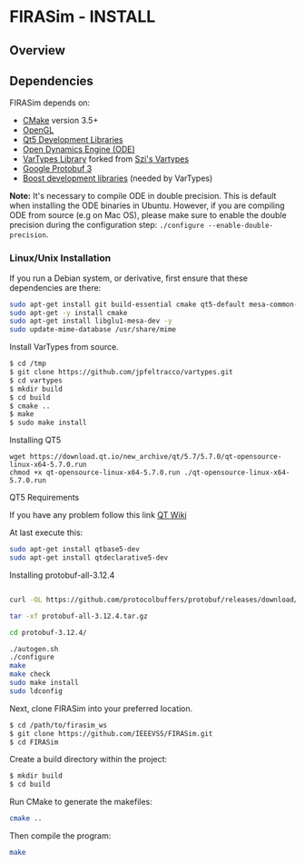 # FIRASim - INSTALL

## Overview

## Dependencies

FIRASim depends on:

- [CMake](https://cmake.org/) version 3.5+ 
- [OpenGL](https://www.opengl.org)
- [Qt5 Development Libraries](https://www.qt.io)
- [Open Dynamics Engine (ODE)](http://www.ode.org)
- [VarTypes Library](https://github.com/jpfeltracco/vartypes) forked from [Szi's Vartypes](https://github.com/szi/vartypes)
- [Google Protobuf 3](https://github.com/google/protobuf)
- [Boost development libraries](http://www.boost.org/) (needed by VarTypes)

**Note:** It's necessary to compile ODE in double precision. This is default when installing the ODE binaries in Ubuntu. However, if you are compiling ODE from source (e.g on Mac OS), please make sure to enable the double precision during the configuration step: `./configure --enable-double-precision`.

### Linux/Unix Installation

If you run a Debian system, or derivative, first ensure that these dependencies are there:

```bash
sudo apt-get install git build-essential cmake qt5-default mesa-common-dev libqt5opengl5-dev libgl1-mesa-dev libglu1-mesa-dev libprotobuf-dev protobuf-compiler libode-dev libboost-dev freeglut3-dev libfontconfig1
sudo apt-get -y install cmake
sudo apt-get install libglu1-mesa-dev -y
sudo update-mime-database /usr/share/mime
```

Install VarTypes from source.

```bash
$ cd /tmp
$ git clone https://github.com/jpfeltracco/vartypes.git
$ cd vartypes
$ mkdir build
$ cd build
$ cmake ..
$ make
$ sudo make install
```

Installing QT5

```
wget https://download.qt.io/new_archive/qt/5.7/5.7.0/qt-opensource-linux-x64-5.7.0.run
chmod +x qt-opensource-linux-x64-5.7.0.run ./qt-opensource-linux-x64-5.7.0.run
```

QT5 Requirements

If you have any problem follow this link [QT Wiki](https://wiki.qt.io/Install_Qt_5_on_Ubuntu)

At last execute this:
```bash
sudo apt-get install qtbase5-dev
sudo apt-get install qtdeclarative5-dev
```

Installing protobuf-all-3.12.4

```bash

curl -OL https://github.com/protocolbuffers/protobuf/releases/download/v3.12.4/protobuf-all-3.12.4.tar.gz

tar -xf protobuf-all-3.12.4.tar.gz

cd protobuf-3.12.4/

./autogen.sh
./configure
make
make check
sudo make install
sudo ldconfig 
```

Next, clone FIRASim into your preferred location.

```bash
$ cd /path/to/firasim_ws
$ git clone https://github.com/IEEEVSS/FIRASim.git
$ cd FIRASim
```

Create a build directory within the project:

```bash
$ mkdir build
$ cd build
```

Run CMake to generate the makefiles:

```bash
cmake ..
```

Then compile the program:

```bash
make
```

